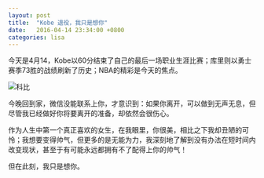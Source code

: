 ```yaml
---
layout: post
title:  "Kobe 退役，我只是想你"
date:   2016-04-14 23:34:00 +0800
categories: lisa
---
```


今天是4月14，Kobe以60分结束了自己的最后一场职业生涯比赛；库里则以勇士赛季73胜的战绩刷新了历史；NBA的精彩是今天的焦点。

![科比]({{baseurl}}/imgs/kobe.jpg)

今晚回到家，微信没能联系上你，才意识到：如果你离开，可以做到无声无息，但尽管我已经做好你将要离开的准备，却依然会很伤心。

作为人生中第一个真正喜欢的女生，在我眼里，你很美，相比之下我却丑陋的可怜；我想要变得帅气，但更多的是无能为力，我深刻地了解到没有办法在短时间内改变现状，甚至于有可能永远都拥有不了配得上你的帅气！

但在此刻，我只是想你。